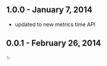 
1.0.0 - January 7, 2014
-------------------------
- updated to new metrics time API

0.0.1 - February 26, 2014
-------------------------
:sparkles:
